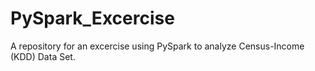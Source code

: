 # PySpark_Excercise
A repository for an excercise using PySpark to analyze Census-Income (KDD) Data Set.
